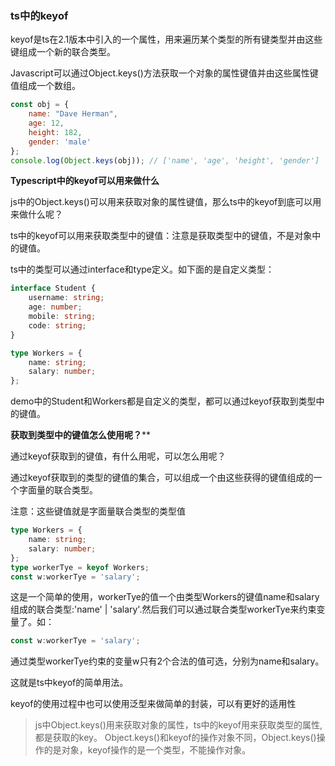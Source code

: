 ### ts中的keyof

keyof是ts在2.1版本中引入的一个属性，用来遍历某个类型的所有键类型并由这些键组成一个新的联合类型。

Javascript可以通过Object.keys()方法获取一个对象的属性键值并由这些属性键值组成一个数组。

```js
const obj = {
    name: "Dave Herman",
    age: 12,
    height: 182,
    gender: 'male'
};
console.log(Object.keys(obj)); // ['name', 'age', 'height', 'gender']
```

**Typescript中的keyof可以用来做什么**

js中的Object.keys()可以用来获取对象的属性键值，那么ts中的keyof到底可以用来做什么呢？

ts中的keyof可以用来获取类型中的键值：注意是获取类型中的键值，不是对象中的键值。

ts中的类型可以通过interface和type定义。如下面的是自定义类型：

```ts
interface Student {
    username: string;
    age: number;
    mobile: string;
    code: string;
}

type Workers = {
    name: string;
    salary: number;
};
```

demo中的Student和Workers都是自定义的类型，都可以通过keyof获取到类型中的键值。

**获取到类型中的键值怎么使用呢？****

通过keyof获取到的键值，有什么用呢，可以怎么用呢？

通过keyof获取到的类型的键值的集合，可以组成一个由这些获得的键值组成的一个字面量的联合类型。

注意：这些键值就是字面量联合类型的类型值

```ts
type Workers = {
    name: string;
    salary: number;
};
type workerTye = keyof Workers;
const w:workerTye = 'salary';
```

这是一个简单的使用，workerTye的值一个由类型Workers的键值name和salary组成的联合类型:'name' | 'salary'.然后我们可以通过联合类型workerTye来约束变量了。如：

```ts
const w:workerTye = 'salary';
```

通过类型workerTye约束的变量w只有2个合法的值可选，分别为name和salary。

这就是ts中keyof的简单用法。

keyof的使用过程中也可以使用泛型来做简单的封装，可以有更好的适用性

> js中Object.keys()用来获取对象的属性，ts中的keyof用来获取类型的属性,都是获取的key。
> Object.keys()和keyof的操作对象不同，Object.keys()操作的是对象，keyof操作的是一个类型，不能操作对象。